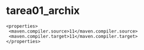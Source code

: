# tarea01_archix
    <properties>
	 <maven.compiler.source>11</maven.compiler.source>
	 <maven.compiler.target>11</maven.compiler.target>
	</properties>